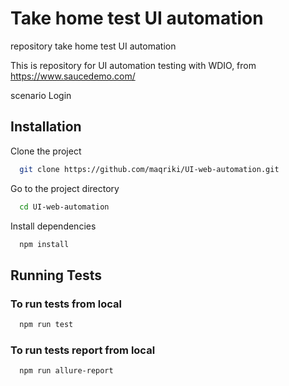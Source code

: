 
# Take home test UI automation

repository take home test UI automation

This is repository for UI automation testing with WDIO, from https://www.saucedemo.com/

scenario Login


## Installation

Clone the project

```bash
  git clone https://github.com/maqriki/UI-web-automation.git
```

Go to the project directory

```bash
  cd UI-web-automation
```

Install dependencies

```bash
  npm install
```

## Running Tests

### To run tests from local

```bash
  npm run test
```

### To run tests report from local

```bash
  npm run allure-report
```